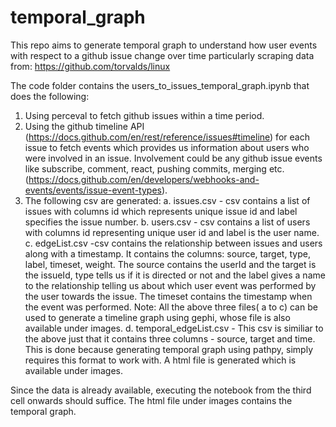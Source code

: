 # temporal_graph
This repo aims to generate temporal graph to understand how user events with respect to a github issue change over time particularly scraping data from: https://github.com/torvalds/linux

The code folder contains the users_to_issues_temporal_graph.ipynb that does the following:
1. Using perceval to fetch github issues within a time period.
2. Using the github timeline API (https://docs.github.com/en/rest/reference/issues#timeline) for each issue to fetch events which provides us information about users who were involved in an issue. Involvement could be any github issue events like subscribe, comment, react, pushing commits, merging etc. (https://docs.github.com/en/developers/webhooks-and-events/events/issue-event-types).
3. The following csv are generated:
a. issues.csv - csv contains a list of issues with columns id which represents unique issue id and label specifies the issue number.
b. users.csv - csv contains a list of users with columns id representing unique user id and label is the user name.
c. edgeList.csv -csv contains the relationship between issues and users along with a timestamp. It contains the columns: source, target, type, label, timeset, weight. 
The source contains the userId and the target is the issueId, type tells us if it is directed or not and the label gives a name to the relationship telling us about which user event was performed by the user towards the issue. The timeset contains the timestamp when the event was performed. 
Note: All the above three files( a to c) can be used to generate a timeline graph using gephi, whose file is also available under images. 
d. temporal_edgeList.csv - This csv is similiar to the above just that it contains three columns - source, target and time. This is done because generating temporal graph using pathpy, simply requires this format to work with. A html file is generated which is available under images. 

Since the data is already available, executing the notebook from the third cell onwards should suffice. 
The html file under images contains the temporal graph. 


